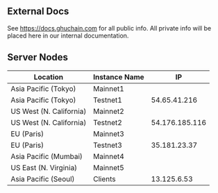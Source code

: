 ## External Docs
See https://docs.ghuchain.com for all public info. All private info will be placed here in our internal documentation.

## Server Nodes
| Location                | Instance Name | IP             |
|-------------------------|---------------|----------------|
| Asia Pacific (Tokyo)    | Mainnet1      |                |
| Asia Pacific (Tokyo)    | Testnet1      | 54.65.41.216   |
| US West (N. California) | Mainnet2      |                |
| US West (N. California) | Testnet2      | 54.176.185.116 |
| EU (Paris)              | Mainnet3      |                |
| EU (Paris)              | Testnet3      | 35.181.23.37   |
| Asia Pacific (Mumbai)   | Mainnet4      |                |
| US East (N. Virginia)   | Mainnet5      |                |
| Asia Pacific (Seoul)    | Clients       | 13.125.6.53    |
